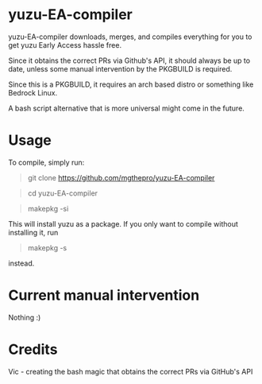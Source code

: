 # yuzu-EA-compiler





yuzu-EA-compiler downloads, merges, and compiles everything for you to get yuzu Early Access hassle free.

Since it obtains the correct PRs via Github's API, it should always be up to date, unless some manual intervention by the PKGBUILD is required.

Since this is a PKGBUILD, it requires an arch based distro or something like Bedrock Linux.

A bash script alternative that is more universal might come in the future.



# Usage



To compile, simply run:

>    git clone https://github.com/mgthepro/yuzu-EA-compiler

>    cd yuzu-EA-compiler

>    makepkg -si



This will install yuzu as a package. If you only want to compile without installing it, run 

>   makepkg -s



instead.



# Current manual intervention

Nothing :)


# Credits

Vic - creating the bash magic that obtains the correct PRs via GitHub's API

